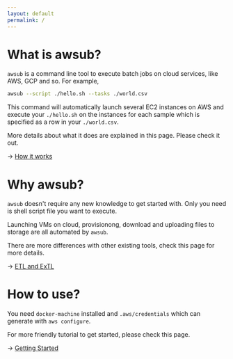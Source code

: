 ```yaml
---
layout: default
permalink: /
---
```


# What is awsub?

`awsub` is a command line tool to execute batch jobs on cloud services, like AWS, GCP and so.   For example,

```sh
awsub --script ./hello.sh --tasks ./world.csv
```

This command will automatically launch several EC2 instances on AWS and execute your `./hello.sh` on the instances for each sample which is specified as a row in your `./world.csv`.

More details about what it does are explained in this page. Please check it out.

-> [How it works](/how-it-works)

# Why awsub?

`awsub` doesn't require any new knowledge to get started with. Only you need is shell script file you want to execute.

Launching VMs on cloud, provisionong, download and uploading files to storage are all automated by `awsub`.

There are more differences with other existing tools, check this page for more details.

-> [ETL and ExTL](/etl-and-extl)

# How to use?

You need `docker-machine` installed and `.aws/credentials` which can generate with `aws configure`.

For more friendly tutorial to get started, please check this page.

-> [Getting Started](/getting-started)
